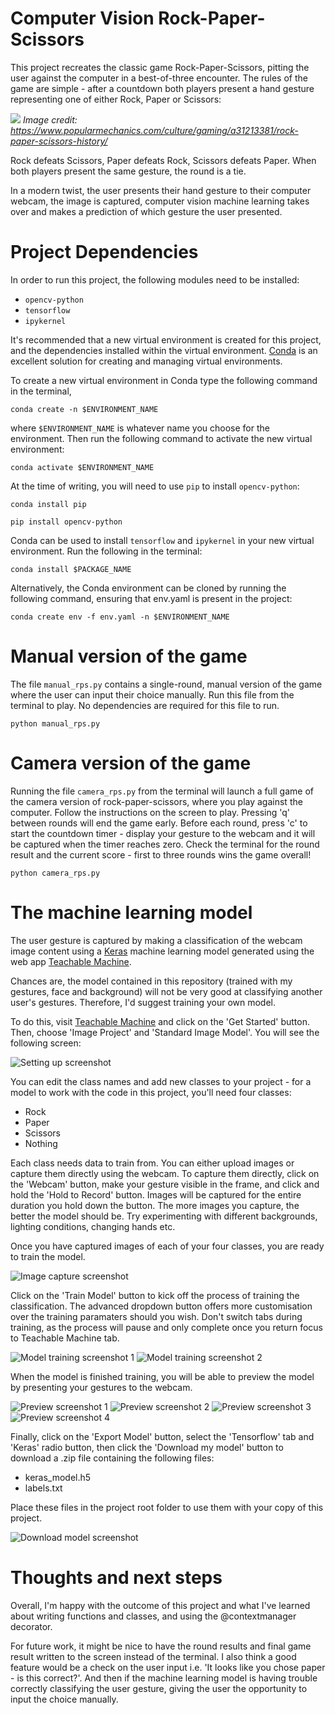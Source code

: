 # Computer Vision Rock-Paper-Scissors

This project recreates the classic game Rock-Paper-Scissors, pitting the user against the computer in a best-of-three encounter.
The rules of the game are simple - after a countdown both players present a hand gesture representing one of either Rock, Paper
or Scissors:

![](https://hips.hearstapps.com/hmg-prod/images/people-playing-paper-rock-scissors-royalty-free-illustration-1583269312.jpg?crop=0.994xw:0.799xh;0.00160xw,0.195xh&resize=2048:*)
*Image credit: https://www.popularmechanics.com/culture/gaming/a31213381/rock-paper-scissors-history/*

Rock defeats Scissors, Paper defeats Rock, Scissors defeats Paper. When both players present
the same gesture, the round is a tie.

In a modern twist, the user presents their hand gesture to their computer webcam, the image is captured, computer vision machine 
learning takes over and makes a prediction of which gesture the user presented.

# Project Dependencies

In order to run this project, the following modules need to be installed:

- `opencv-python`
- `tensorflow`
- `ipykernel`

It's recommended that a new virtual environment is created for this project, and the dependencies installed within the virtual
environment. [Conda](https://docs.conda.io/en/latest/) is an excellent solution for creating and managing virtual environments.

To create a new virtual environment in Conda type the following command in the terminal,

`conda create -n $ENVIRONMENT_NAME`

where `$ENVIRONMENT_NAME` is whatever name you choose for the environment. Then run the following command to activate the new
virtual environment:

`conda activate $ENVIRONMENT_NAME`

At the time of writing, you will need to use `pip` to install `opencv-python`:

`conda install pip`

`pip install opencv-python`

Conda can be used to install `tensorflow` and `ipykernel` in your new virtual environment. Run the following in the terminal:

`conda install $PACKAGE_NAME`

Alternatively, the Conda environment can be cloned by running the following command, ensuring that env.yaml is present in the
project:

`conda create env -f env.yaml -n $ENVIRONMENT_NAME`

# Manual version of the game

The file `manual_rps.py` contains a single-round, manual version of the game where the user can input their choice manually.
Run this file from the terminal to play. No dependencies are required for this file to run.

`python manual_rps.py`

# Camera version of the game

Running the file `camera_rps.py` from the terminal will launch a full game of the camera version of rock-paper-scissors,
where you play against the computer. Follow the instructions on the screen to play. Pressing 'q' between rounds will end
the game early. Before each round, press 'c' to start the countdown timer - display your gesture to the webcam and it will
be captured when the timer reaches zero. Check the terminal for the round result and the current score - first to three rounds
wins the game overall!

`python camera_rps.py`

# The machine learning model

The user gesture is captured by making a classification of the webcam image content using a [Keras](https://keras.io/about/)
machine learning model generated using the web app [Teachable Machine](https://teachablemachine.withgoogle.com).

Chances are, the model contained in this repository (trained with my gestures, face and background) will not be very good at 
classifying another user's gestures. Therefore, I'd suggest training your own model.

To do this, visit [Teachable Machine](https://teachablemachine.withgoogle.com) and click on the 'Get Started' button. Then,
choose 'Image Project' and 'Standard Image Model'. You will see the following screen:

![Setting up screenshot](./images/image_model_1.png)

You can edit the class names and add new classes to your project - for a model to work with the code in this project, you'll
need four classes:
- Rock
- Paper
- Scissors
- Nothing

Each class needs data to train from. You can either upload images or capture them directly using the webcam. To capture them
directly, click on the 'Webcam' button, make your gesture visible in the frame, and click and hold the 'Hold to Record' button.
Images will be captured for the entire duration you hold down the button. The more images you capture, the better the model
should be. Try experimenting with different backgrounds, lighting conditions, changing hands etc.

Once you have captured images of each of your four classes, you are ready to train the model.

![Image capture screenshot](./images/image_model_2.png)

Click on the 'Train Model' button to kick off the process of training the classification. The advanced dropdown button offers
more customisation over the training paramaters should you wish. Don't switch tabs during training, as the process will pause
and only complete once you return focus to Teachable Machine tab.

![Model training screenshot 1](./images/image_model_3.png)
![Model training screenshot 2](./images/image_model_4.png)

When the model is finished training, you will be able to preview the model by presenting your gestures to the webcam.

![Preview screenshot 1](./images/image_model_5.png)
![Preview screenshot 2](./images/image_model_6.png)
![Preview screenshot 3](./images/image_model_7.png)
![Preview screenshot 4](./images/image_model_8.png)

Finally, click on the 'Export Model' button, select the 'Tensorflow' tab and 'Keras' radio button, then click the 'Download
my model' button to download a .zip file containing the following files:

- keras_model.h5
- labels.txt

Place these files in the project root folder to use them with your copy of this project.

![Download model screenshot](./images/image_model_9.png)

# Thoughts and next steps
Overall, I'm happy with the outcome of this project and what I've learned about writing functions and classes, and using the
@contextmanager decorator.

For future work, it might be nice to have the round results and final game result written to the screen instead of the terminal.
I also think a good feature would be a check on the user input i.e. 'It looks like you chose paper - is this correct?'. And
then if the machine learning model is having trouble correctly classifying the user gesture, giving the user the opportunity
to input the choice manually.


